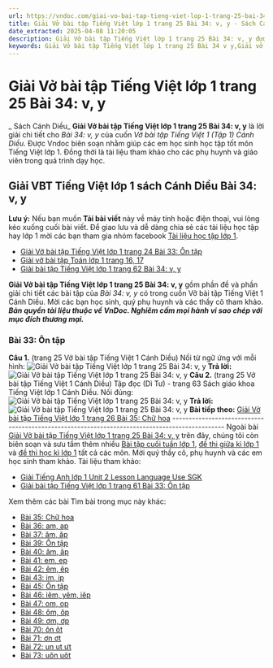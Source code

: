 ```yaml
---
url: https://vndoc.com/giai-vo-bai-tap-tieng-viet-lop-1-trang-25-bai-34-v-y-205434
title: Giải Vở bài tập Tiếng Việt lớp 1 trang 25 Bài 34: v, y - Sách Cánh Diều - VnDoc.com
date_extracted: 2025-04-08 11:20:05
description: Giải Vở bài tập Tiếng Việt lớp 1 trang 25 Bài 34: v, y được biên soạn nhằm giúp các em HS đạt kết quả tốt trong quá trình làm bài tập và học tập môn Tiếng Việt lớp 1.
keywords: Giải Vở bài tập Tiếng Việt lớp 1 trang 25 Bài 34 v y,Giải vở bài tập Cánh Diều,Giải vở bài tập Tiếng Việt Tập 1 Bài 1,Giải chi tiết bài tập tiếng việt 1,Vở bài tập Tiếng Việt Cánh Diều 1,Giải SBT TV Cánh Diều 1,Giải chi tiết bài tập Tiếng Việt Cánh Diều,Sách bài tập Tiếng Việt Cánh Diều 1,Bài 34 v y,Vở bài tập Tiếng Việt lớp 1 trang 25
---
```


# Giải Vở bài tập Tiếng Việt lớp 1 trang 25 Bài 34: v, y
 _ Sách Cánh Diều_
**Giải Vở bài tập Tiếng Việt lớp 1 trang 25 Bài 34: v, y** là lời giải chi tiết cho _Bài 34: v, y_ của cuốn _Vở bài tập Tiếng Việt 1 \(Tập 1\) Cánh Diều_. Được Vndoc biên soạn nhằm giúp các em học sinh học tập tốt môn Tiếng Việt lớp 1. Đồng thời là tài liệu tham khảo cho các phụ huynh và giáo viên trong quá trình dạy học.
## Giải VBT Tiếng Việt lớp 1 sách Cánh Diều Bài 34: v, y
**Lưu ý:** Nếu bạn muốn **Tải bài viết** này về máy tính hoặc điện thoại, vui lòng kéo xuống cuối bài viết.
Để giao lưu và dễ dàng chia sẻ các tài liệu học tập hay lớp 1 mời các bạn tham gia nhóm facebook [Tài liệu học tập lớp 1](</goto?u=aHR0cHM6Ly93d3cuZmFjZWJvb2suY29tL2dyb3Vwcy9UYWkubGlldS5ob2MudGFwLmxvcC4xLlZORE9DLw%3D%3D>).
  * [Giải Vở bài tập Tiếng Việt lớp 1 trang 24 Bài 33: Ôn tập](<https://vndoc.com/giai-vo-bai-tap-tieng-viet-lop-1-trang-24-bai-33-on-tap-205433>)
  * [Giải vở bài tập Toán lớp 1 trang 16, 17](<https://vndoc.com/giai-vo-bai-tap-toan-lop-1-trang-16-17-205074>)
  * [Giải bài tập Tiếng Việt lớp 1 trang 62 Bài 34: v, y](<https://vndoc.com/giai-bai-tap-tieng-viet-lop-1-trang-62-bai-34-v-y-205281>)

**Giải Vở bài tập Tiếng Việt lớp 1 trang 25 Bài 34: v, y** gồm phần đề và phần giải chi tiết các bài tập của _Bài 34: v, y_ có trong cuốn Vở bài tập Tiếng Việt 1 Cánh Diều. Mời các bạn học sinh, quý phụ huynh và các thầy cô tham khảo.
_**Bản quyền tài liệu thuộc về VnDoc. Nghiêm cấm mọi hành vi sao chép với mục đích thương mại.**_
### Bài 33: Ôn tập
**Câu 1.** \(trang 25 Vở bài tập Tiếng Việt 1 Cánh Diều\)
Nối từ ngữ ứng với mỗi hình:
![Giải Vở bài tập Tiếng Việt lớp 1 trang 25 Bài 34: v, y](https://i.vdoc.vn/data/image/2020/08/29/giai-vo-bai-tap-tieng-viet-lop-1-trang-25-bai-34-v-y-h1.jpg)
**Trả lời:**
![Giải Vở bài tập Tiếng Việt lớp 1 trang 25 Bài 34: v, y](https://i.vdoc.vn/data/image/2020/08/29/giai-vo-bai-tap-tieng-viet-lop-1-trang-25-bai-34-v-y-h1-dap-an.jpg)
**Câu 2.** \(trang 25 Vở bài tập Tiếng Việt 1 Cánh Diều\)
Tập đọc \(Dì Tư\) - trang 63 Sách giáo khoa Tiếng Việt lớp 1 Cánh Diều.
Nối đúng:
![Giải Vở bài tập Tiếng Việt lớp 1 trang 25 Bài 34: v, y](https://i.vdoc.vn/data/image/2020/08/29/giai-vo-bai-tap-tieng-viet-lop-1-trang-25-bai-34-v-y-h2.jpg)
**Trả lời:**
![Giải Vở bài tập Tiếng Việt lớp 1 trang 25 Bài 34: v, y](https://i.vdoc.vn/data/image/2020/08/29/giai-vo-bai-tap-tieng-viet-lop-1-trang-25-bai-34-v-y-h2-dap-an.jpg)
**Bài tiếp theo:** [Giải Vở bài tập Tiếng Việt lớp 1 trang 26 Bài 35: Chữ hoa](<https://vndoc.com/giai-vo-bai-tap-tieng-viet-lop-1-trang-26-bai-35-chu-hoa-205437>)
\----------------------------------------------------------------------------------------------
Ngoài bài [Giải Vở bài tập Tiếng Việt lớp 1 trang 25 Bài 34: v, y](<https://vndoc.com/giai-vo-bai-tap-tieng-viet-lop-1-trang-25-bai-34-v-y-205434>) trên đây, chúng tôi còn biên soạn và sưu tầm thêm nhiều [Bài tập cuối tuần lớp 1](<https://vndoc.com/bai-tap-cuoi-tuan-lop1>), [đề thi giữa kì lớp 1](<https://vndoc.com/de-thi-giua-ki-1-lop1>) và [đề thi học kì lớp 1](<https://vndoc.com/de-thi-hoc-ki-1-lop1>) tất cả các môn. Mời quý thầy cô, phụ huynh và các em học sinh tham khảo.
Tài liệu tham khảo:
  * [Giải Tiếng Anh lớp 1 Unit 2 Lesson Language Use SGK](<https://vndoc.com/giai-sgk-tieng-anh-lop-1-unit-2-lesson-language-use-205060>)
  * [Giải bài tập Tiếng Việt lớp 1 trang 61 Bài 33: Ôn tập](<https://vndoc.com/giai-bai-tap-tieng-viet-lop-1-trang-61-bai-33-on-tap-205279>)

Xem thêm các bài Tìm bài trong mục này khác:
  * [Bài 35: Chữ hoa](</giai-vo-bai-tap-tieng-viet-lop-1-trang-26-bai-35-chu-hoa-205437>)
  * [Bài 36: am, ap](</giai-vo-bai-tap-tieng-viet-lop-1-trang-26-bai-36-am-ap-205441>)
  * [Bài 37: ăm, ăp](</giai-vo-bai-tap-tieng-viet-lop-1-trang-27-bai-37-am-ap-205449>)
  * [Bài 39: Ôn tập](</giai-vo-bai-tap-tieng-viet-lop-1-trang-28-bai-39-on-tap-205733>)
  * [Bài 40: âm, âp](</giai-vo-bai-tap-tieng-viet-lop-1-trang-29-30-bai-40-am-ap-207453>)
  * [Bài 41: em, ep](</giai-vo-bai-tap-tieng-viet-lop-1-trang-30-bai-41-em-ep-207455>)
  * [Bài 42: êm, êp](</giai-vo-bai-tap-tieng-viet-lop-1-trang-31-bai-42-em-ep-207479>)
  * [Bài 43: im, ip](</giai-vo-bai-tap-tieng-viet-lop-1-trang-32-bai-43-im-ip-207480>)
  * [Bài 45: Ôn tập](</giai-vo-bai-tap-tieng-viet-lop-1-trang-33-bai-45-on-tap-207482>)
  * [Bài 46: iêm, yêm, iêp](</giai-vo-bai-tap-tieng-viet-lop-1-trang-34-bai-46-iem-yem-iep-207484>)
  * [Bài 47: om, op](</giai-vo-bai-tap-tieng-viet-lop-1-trang-34-35-bai-47-om-op-207486>)
  * [Bài 48: ôm, ôp](</giai-vo-bai-tap-tieng-viet-lop-1-trang-35-36-bai-48-om-op-207489>)
  * [Bài 49: ơm, ơp](</giai-vo-bai-tap-tieng-viet-lop-1-trang-36-37-bai-49-om-op-207490>)
  * [Bài 70: ôn ôt](</giai-vo-bai-tap-tieng-viet-lop-1-trang-53-54-bai-70-on-ot-223420>)
  * [Bài 71: ơn ơt](</giai-vo-bai-tap-tieng-viet-lop-1-trang-54-bai-71-on-ot-223426>)
  * [Bài 72: un ut ưt](</giai-vo-bai-tap-tieng-viet-lop-1-trang-55-bai-72-un-ut-ut-223429>)
  * [Bài 73: uôn uôt](</giai-vo-bai-tap-tieng-viet-lop-1-trang-55-56-bai-73-uon-uot-223435>)

